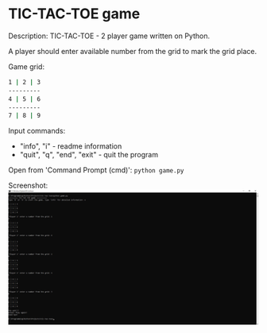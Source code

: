 # TIC-TAC-TOE game

Description: TIC-TAC-TOE - 2 player game written on Python.

A player should enter available number from the grid to mark the grid place.

Game grid:

```sh
1 | 2 | 3
---------
4 | 5 | 6
---------
7 | 8 | 9
```

Input commands:
* "info", "i" - readme information
* "quit", "q", "end", "exit" - quit the program

Open from 'Command Prompt (cmd)': ``` python game.py ```

Screenshot:
![movie app collection screenshot](https://github.com/valeriybercha/python-demos/blob/master/tic-tac-toe/screen.jpg)